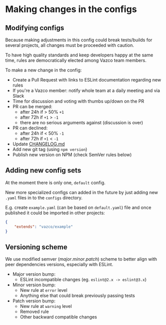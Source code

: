 # Making changes in the configs

## Modifying configs

Because making adjustments in this config could break tests/builds for several projects, all changes must be proceeded with caution.

To have high quality standards and keep developers happy at the same time, rules are democratically elected among Vazco team members.

To make a new change in the config:

- Create a Pull Request with links to ESLint documentation regarding new rules
- If you're a Vazco member: notify whole team at a daily meeting and via Slack
- Time for discussion and voting with thumbs up/down on the PR
- PR can be merged:
    - after 24h if > 50% `+1`
    - after 72h if `+1` > `-1`
    - there are no serious arguments against (discussion is over)
- PR can declined:
    - after 24h if < 50% `-1`
    - after 72h if `+1` < `-1`
- Update [CHANGELOG.md](CHANGELOG.md)
- Add new git tag (using `npm version`)
- Publish new version on NPM (check SemVer rules below)

## Adding new config sets

At the moment there is only one, `default` config.

New more specialized configs can added in the future by just adding new `.yaml` files in to the `configs` directory.

E.g. create `example.yaml` (can be based on `default.yaml`) file and once published it could be imported in other projects:

```json
{
    "extends": "vazco/example"
}
```

## Versioning scheme

We use modified semver (_major_._minor_._patch_) scheme to better align with peer dependencies versions, especially with ESLint.

- Major​ version bump:
    - ESLint incompatible changes (eg. `eslint@2.x -> eslint@3.x`)
- Minor ​version bump:
    - New rule at `error` level
    - Anything else that could break previously passing tests
- Patch version bump​:
    - New rule at `warning` level
    - Removed rule
    - Other backward compatible changes
